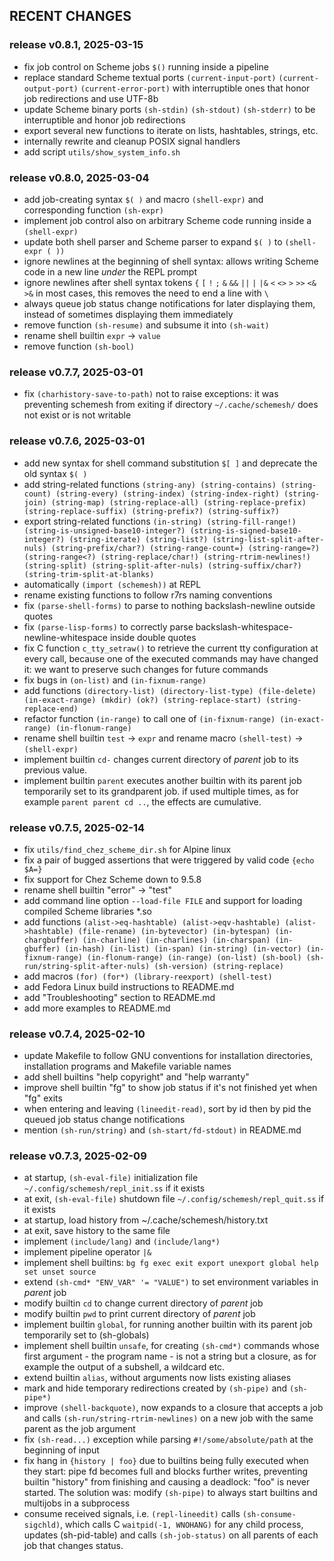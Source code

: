 ## RECENT CHANGES

### release v0.8.1, 2025-03-15

* fix job control on Scheme jobs `$()` running inside a pipeline
* replace standard Scheme textual ports `(current-input-port)` `(current-output-port)` `(current-error-port)`
  with interruptible ones that honor job redirections and use UTF-8b
* update Scheme binary ports `(sh-stdin)` `(sh-stdout)` `(sh-stderr)`
  to be interruptible and honor job redirections
* export several new functions to iterate on lists, hashtables, strings, etc.
* internally rewrite and cleanup POSIX signal handlers
* add script `utils/show_system_info.sh`

### release v0.8.0, 2025-03-04

* add job-creating syntax `$( )` and macro `(shell-expr)` and corresponding function `(sh-expr)`
* implement job control also on arbitrary Scheme code running inside a `(shell-expr)`
* update both shell parser and Scheme parser to expand `$( )` to `(shell-expr ( ))`
* ignore newlines at the beginning of shell syntax:
  allows writing Scheme code in a new line *under* the REPL prompt
* ignore newlines after shell syntax tokens
  `{` `[` `!` `;` `&` `&&` `||` `|` `|&` `<` `<>` `>` `>>` `<&` `>&`
  in most cases, this removes the need to end a line with `\`
* always queue job status change notifications for later displaying them,
  instead of sometimes displaying them immediately
* remove function `(sh-resume)` and subsume it into `(sh-wait)`
* rename shell builtin `expr` -> `value`
* remove function `(sh-bool)`

### release v0.7.7, 2025-03-01

* fix `(charhistory-save-to-path)` not to raise exceptions: it was preventing schemesh
  from exiting if directory `~/.cache/schemesh/` does not exist or is not writable

### release v0.7.6, 2025-03-01

* add new syntax for shell command substitution `$[ ]`  and deprecate the old syntax `$( )`
* add string-related functions `(string-any) (string-contains) (string-count) (string-every)
  (string-index) (string-index-right) (string-join) (string-map) (string-replace-all)
  (string-replace-prefix) (string-replace-suffix) (string-prefix?) (string-suffix?)`
* export string-related functions `(in-string) (string-fill-range!) (string-is-unsigned-base10-integer?)
  (string-is-signed-base10-integer?) (string-iterate) (string-list?) (string-list-split-after-nuls)
  (string-prefix/char?) (string-range-count=) (string-range=?) (string-range<?) (string-replace/char!)
  (string-rtrim-newlines!) (string-split) (string-split-after-nuls) (string-suffix/char?) (string-trim-split-at-blanks)`
* automatically `(import (schemesh))` at REPL
* rename existing functions to follow r7rs naming conventions
* fix `(parse-shell-forms)` to parse to nothing backslash-newline outside quotes
* fix `(parse-lisp-forms)` to correctly parse backslash-whitespace-newline-whitespace inside double quotes
* fix C function `c_tty_setraw()` to retrieve the current tty configuration at every call,
  because one of the executed commands may have changed it: we want to preserve such changes for future commands
* fix bugs in `(on-list)` and `(in-fixnum-range)`
* add functions `(directory-list) (directory-list-type) (file-delete) (in-exact-range)
  (mkdir) (ok?) (string-replace-start) (string-replace-end)`
* refactor function `(in-range)` to call one of `(in-fixnum-range) (in-exact-range) (in-flonum-range)`
* rename shell builtin `test` -> `expr` and rename macro `(shell-test)` -> `(shell-expr)`
* implement builtin `cd-` changes current directory of *parent* job to its previous value.
* implement builtin `parent` executes another builtin with its parent job temporarily set to its grandparent job.
  if used multiple times, as for example `parent parent cd ..`, the effects are cumulative.

### release v0.7.5, 2025-02-14

* fix `utils/find_chez_scheme_dir.sh` for Alpine linux
* fix a pair of bugged assertions that were triggered by valid code `{echo $A=}`
* fix support for Chez Scheme down to 9.5.8
* rename shell builtin "error" -> "test"
* add command line option `--load-file FILE` and support for loading compiled Scheme libraries *.so
* add functions `(alist->eq-hashtable) (alist->eqv-hashtable) (alist->hashtable) (file-rename)
  (in-bytevector) (in-bytespan) (in-chargbuffer) (in-charline) (in-charlines) (in-charspan)
  (in-gbuffer) (in-hash) (in-list) (in-span) (in-string) (in-vector)
  (in-fixnum-range) (in-flonum-range) (in-range) (on-list)
  (sh-bool) (sh-run/string-split-after-nuls) (sh-version) (string-replace)`
* add macros `(for) (for*) (library-reexport) (shell-test)`
* add Fedora Linux build instructions to README.md
* add "Troubleshooting" section to README.md
* add more examples to README.md

### release v0.7.4, 2025-02-10

* update Makefile to follow GNU conventions for installation directories,
  installation programs and Makefile variable names
* add shell builtins "help copyright" and "help warranty"
* improve shell builtin "fg" to show job status if it's not finished yet when "fg" exits
* when entering and leaving `(lineedit-read)`, sort by id then by pid the queued job status change notifications
* mention `(sh-run/string)` and `(sh-start/fd-stdout)` in README.md

### release v0.7.3, 2025-02-09

* at startup, `(sh-eval-file)` initialization file `~/.config/schemesh/repl_init.ss` if it exists
* at exit, `(sh-eval-file)` shutdown file `~/.config/schemesh/repl_quit.ss` if it exists
* at startup, load history from ~/.cache/schemesh/history.txt
* at exit, save history to the same file
* implement `(include/lang)` and `(include/lang*)`
* implement pipeline operator `|&`
* implement shell builtins: `bg fg exec exit export unexport global help set unset source`
* extend `(sh-cmd* "ENV_VAR" '= "VALUE")` to set environment variables in *parent* job
* modify builtin `cd` to change current directory of *parent* job
* modify builtin `pwd` to print current directory of *parent* job
* implement builtin `global`, for running another builtin with its parent job temporarily set to (sh-globals)
* implement shell builtin `unsafe`, for creating `(sh-cmd*)` commands whose first argument - the program name -
  is not a string but a closure, as for example the output of a subshell, a wildcard etc.
* extend builtin `alias`, without arguments now lists existing aliases
* mark and hide temporary redirections created by `(sh-pipe)` and `(sh-pipe*)`
* improve `(shell-backquote)`, now expands to a closure that accepts a job
  and calls `(sh-run/string-rtrim-newlines)` on a new job with the same parent as the job argument
* fix `(sh-read...)` exception while parsing `#!/some/absolute/path` at the beginning of input
* fix hang in `{history | foo}` due to builtins being fully executed when they start:
  pipe fd becomes full and blocks further writes, preventing builtin "history" from finishing
  and causing a deadlock: "foo" is never started.
  The solution was: modify `(sh-pipe)` to always start builtins and multijobs in a subprocess
* consume received signals, i.e. `(repl-lineedit)` calls `(sh-consume-sigchld)`,
  which calls C `waitpid(-1, WNOHANG)` for any child process, updates (sh-pid-table)
  and calls `(sh-job-status)` on all parents of each job that changes status.
